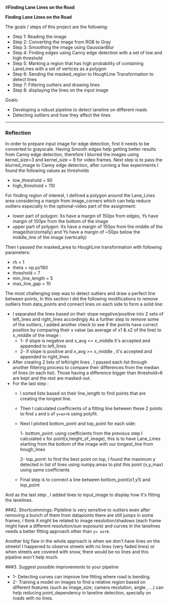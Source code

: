 #**Finding Lane Lines on the Road** 


**Finding Lane Lines on the Road**

The goals / steps of this project are the following:

* Step 1: Reading the image 
* Step 2: Converting the image from RGB to Gray
* Step 3: Smoothing the image using GaussianBlur
* Step 4: Finding edges using Canny edge detection with a set of low and high threshold
* Step 5: Marking a region that has high probability of containing LaneLines with a set of vertices as a polygon
* Step 6: Sending the masked_region to HoughLine Transformation to detect lines
* Step 7: Filtering outliers and drawing lines 
* Step 8: displaying the lines on the input image 

Goals:
* Developing a robust pipeline to detect laneline on different roads
* Detecting outliers and how they affect the lines

---

### Reflection

In order to prepare input image for edge detection, first it needs to be converted to grayscale. Having Smooth edges help getting better results from Canny edge detection, therefore I blurred the images using kernel_size=3 and kernel_size = 9 for video frames. 
Next step is to pass the blurred_image to Canny edge detection, after running a few experiments I found the following values as thresholds
 * low_threshold = 90
 * high_threshold = 110

For finding region of interest, I defined a polygon around the Lane_Lines area considering a margin from image_corners which can help reduce outliers especially in the optional-video part of the assignment:
  * lower part of polygon: Xs have a margin of 150px from edges, Ys have margin of 100px from the bottom of the image 
  * upper part of polygon: Xs have a margin of 150px from the middle of the image(horizontally) and Ys have a margin of ~50px below the middle_line of the image (vertically)

Then I passed the masked_area to HoughLine transformation with following parameters:
  * rh = 1
  * theta = np.pi/180
  * threshold = 7
  * min_line_length = 5
  * max_line_gap = 10

The most challenging step was to detect outliers and draw a perfect line between points, In this section I did the following modifications to remove outliers from data_points and connect lines on each side to form a solid line:
   * I separated the lines based on their slope negative/positive into 2 sets of left_lines and right_lines accordingly
     As a further step to remove some of the outliers, I added another check to see if the points have correct position by comparing their x value (as average of x1 & x2 of the line) to x_middle of the image : 
     * 1- if slope is negative and x_avg <= x_middle it's accepted and appended to left_lines
     * 2- if slope is positive and x_avg >= x_middle , it's accepted and appended to right_lines
   * After creating 2 lists of left/right lines , I passed each list through another filtering process to compare their differences from the median of lines (in each list). Those having a difference bigger than threshold=6 are kept and the rest are masked-out.
   * For the last step :
     * I sorted lists based on their line_length to find points that are creating the longest line. 
     * Then I calculated coefficients of a fitting line between these 2 points to find `a` and `b` of `y=ax+b` using polyfit.
     * Next I plotted bottom_point and top_point for each side:

       1- bottom_point: using coefficients from the previous step I calculated x for  point(x,height_of_image), this is to have Lane_Lines starting from the bottom of the image with our longest_line from hough_lines

       2- top_point: to find the best point on top, I found the maximum y detected in list of lines using numpy.amax to plot this point (x,y_max) using same coefficients
       
     * Final step is to connect a line between bottom_point(x1,y1) and top_point 

And as the last step , I added lines to input_image to display how it's fitting the lanelines.

[//]: # (Image References)

[image1]: ./examples/grayscale.jpg "Grayscale"


###2. Shortcommings:
Pipleline is very sensitive to outliers even after removing a bunch of them from datapoints there are still jumps in some frames, I think it might be related to image resolution/shadows (each frame might have a different resolution/sun exposure) and curves in the lanelines needs a better fitting approach other than `y= ax+b`.

Another big flaw in the whole approach is when we don't have lines on the streets! I happened to observe streets with no lines (very faded lines) or when streets are covered with snow, there would be no lines and this pipeline won't help much.

###3. Suggest possible improvements to your pipeline

 * 1- Detecting curves can improve line fitting where road is bending.
 * 2- Training a model on images to find a relative region based on different features (such as image_size, camera resolution, angle , ...) can help reducing point_dependency in laneline detection, specially on roads with no lines.

